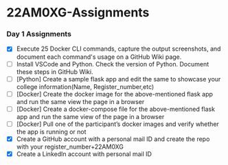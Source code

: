 # 22AM0XG-Assignments

### Day 1 Assignments

- [x] Execute 25 Docker CLI commands, capture the output screenshots, and document each command's usage on a GitHub Wiki page.
- [ ] Install VSCode and Python. Check the version of Python. Document these steps in GitHub Wiki.
- [ ] [Python] Create a sample flask app and edit the same to showcase your college information(Name, Register_number,etc)
- [ ] [Docker] Create the docker image for the above-mentioned flask app and run the same view the page in a browser
- [ ] [Docker] Create a docker-compose file for the above-mentioned flask app and run the same view of the page in a browser
- [ ] [Docker] Pull one of the participant’s docker images and verify whether the app is running or not 
- [x] Create a GitHub account with a personal mail ID and create the repo with your register_number+22AM0XG
- [x] Create a LinkedIn account with personal mail ID
